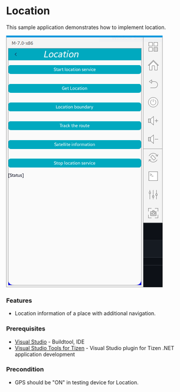 # Location
This sample application demonstrates how to implement location.

![Main page](./screenshots/MainPage.PNG)


### Features
* Location information of a place with additional navigation.

### Prerequisites

* [Visual Studio](https://www.visualstudio.com/) - Buildtool, IDE
* [Visual Studio Tools for Tizen](https://docs.tizen.org/application/vstools/install) - Visual Studio plugin for Tizen .NET application development

### Precondition

* GPS should be "ON" in testing device for Location.
